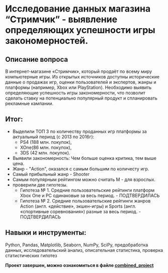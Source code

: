 # Исследование данных магазина “Стримчик” - выявление определяющих успешности игры закономерностей.


## Описание вопроса
В интернет-магазине «Стримчик», который продаёт по всему миру компьютерные игры. Из открытых источников доступны исторические данные о продажах игр, оценки пользователей и экспертов, жанры и платформы (например, Xbox или PlayStation). 
Необходимо выявить определяющие успешность игры закономерности, что позволит сделать ставку на потенциально популярный продукт и спланировать рекламные кампании.

## Итог:
* Выделили ТОП 3 по количеству проданных игр платформы за актуальный период (с 2013 по 2016г):
    * PS4 (188 млн. покупок),
    * XOne(86 млн. покупок),
    * 3DS (42 млн. покупок).
* Выявили закономерность: Чем больше оценка критика, тем выше цена.
* Жанр - "Action", оказался с самым большим по количесту игр. 
* Самый прибыльный жанр - Shooter
* Самым популярным рейтингом можно считать М - для взрослых.
* проверили две гипотезы.
    * Гипотеза № 1. Средние пользовательские рейтинги платформ Xbox One и PC одинаковые за весь период. - ПОДТВЕРДИЛАСЬ
    * Гипотеза № 2. Средние пользовательские рейтинги жанров Action (англ. «действие», экшен-игры) и Sports (англ. «спортивные соревнования») разные за весь период. - ПОДТВЕРДИЛАСЬ
 
 ## Навыки и инструменты:
Python, Pandas, Matplotlib, Seaborn, NumPy, SciPy, предобработка данных, исследовательский анализ, описательная статистика, проверка статистических гипотез

**Проект завершен, можно ознакомиться в файле [combined_project](https://github.com/VeniaminSh/Practicum_Projects/blob/main/Project%205%20(Сборный%20проект)%20-%20Выявление%20определяющих%20успешности%20игры%20закономерностей/combined_project.ipynb)**
